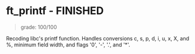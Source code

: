 # ft_printf - FINISHED

> grade: 100/100

Recoding libc's printf function. 
Handles conversions c, s, p, d, i, u, x, X, and %, minimum field width, and flags '0', '-', '.', and '*'.
